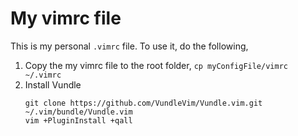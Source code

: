 # My vimrc file
This is my personal ```.vimrc``` file. To use it, do the following,
1. Copy the my vimrc file to the root folder, ```cp myConfigFile/vimrc ~/.vimrc```
2. Install Vundle 
    ```
    git clone https://github.com/VundleVim/Vundle.vim.git ~/.vim/bundle/Vundle.vim
    vim +PluginInstall +qall
    ```
